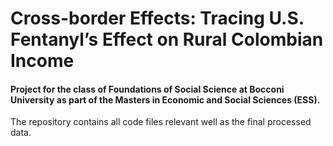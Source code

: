 # Cross-border Effects: Tracing U.S. Fentanyl’s Effect on Rural Colombian Income
#### Project for the class of Foundations of Social Science at Bocconi University as part of the Masters in Economic and Social Sciences (ESS). 
The repository contains all code files relevant well as the final processed data.
